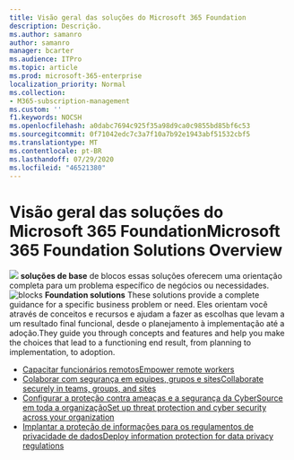```yaml
---
title: Visão geral das soluções do Microsoft 365 Foundation
description: Descrição.
ms.author: samanro
author: samanro
manager: bcarter
ms.audience: ITPro
ms.topic: article
ms.prod: microsoft-365-enterprise
localization_priority: Normal
ms.collection:
- M365-subscription-management
ms.custom: ''
f1.keywords: NOCSH
ms.openlocfilehash: a0dabc7694c925f35a98d9ca0c9855bd85bf6c53
ms.sourcegitcommit: 0f71042edc7c3a7f10a7b92e1943abf51532cbf5
ms.translationtype: MT
ms.contentlocale: pt-BR
ms.lasthandoff: 07/29/2020
ms.locfileid: "46521380"
---
```

# <a name="microsoft-365-foundation-solutions-overview"></a><span data-ttu-id="8918f-103">Visão geral das soluções do Microsoft 365 Foundation</span><span class="sxs-lookup"><span data-stu-id="8918f-103">Microsoft 365 Foundation Solutions Overview</span></span>


<span data-ttu-id="8918f-104">![](https://docs.microsoft.com/office/media/icons/blocks-blue.png) **soluções de base** de blocos essas soluções oferecem uma orientação completa para um problema específico de negócios ou necessidades.</span><span class="sxs-lookup"><span data-stu-id="8918f-104">![blocks](https://docs.microsoft.com/office/media/icons/blocks-blue.png) **Foundation solutions**  These solutions provide a complete guidance for a specific business problem or need.</span></span> <span data-ttu-id="8918f-105">Eles orientam você através de conceitos e recursos e ajudam a fazer as escolhas que levam a um resultado final funcional, desde o planejamento à implementação até a adoção.</span><span class="sxs-lookup"><span data-stu-id="8918f-105">They guide you through concepts and features and help you make the choices that lead to a functioning end result, from planning to implementation, to adoption.</span></span> 

- [<span data-ttu-id="8918f-106">Capacitar funcionários remotos</span><span class="sxs-lookup"><span data-stu-id="8918f-106">Empower remote workers</span></span>](empower-people-to-work-remotely.md)
- [<span data-ttu-id="8918f-107">Colaborar com segurança em equipes, grupos e sites</span><span class="sxs-lookup"><span data-stu-id="8918f-107">Collaborate securely in teams, groups, and sites</span></span>](setup-secure-collaboration-with-teams.md)
- [<span data-ttu-id="8918f-108">Configurar a proteção contra ameaças e a segurança da CyberSource em toda a organização</span><span class="sxs-lookup"><span data-stu-id="8918f-108">Set up threat protection and cyber security across your organization</span></span>](deploy-threat-protection.md)
- [<span data-ttu-id="8918f-109">Implantar a proteção de informações para os regulamentos de privacidade de dados</span><span class="sxs-lookup"><span data-stu-id="8918f-109">Deploy information protection for data privacy regulations</span></span>](information-protection-deploy.md)
